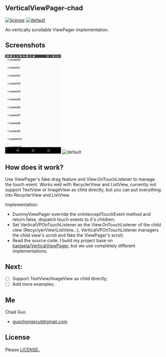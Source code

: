 ## VerticalViewPager-chad
[![license](https://img.shields.io/badge/license-MIT-brightgreen.svg?style=flat)](https://github.com/guochong/VerticalViewPager-chad/blob/master/LICENSE)
[![default](https://img.shields.io/badge/Platform-Android-brightgreen.svg)](https://github.com/guochong/VerticalViewPager-chad/wiki)

An vertically scrollable ViewPager implementation.

## Screenshots
![default](screenshots/demo1.gif) ![default](screenshots/demo2.gif) 

## How does it work?

Use ViewPager's fake drag feature and View.OnTouchListener to manage the touch event. Works well with RecyclerView and ListView, currently not support TextView or ImageView as child directly, but you can put everything into RecyclerView and ListView.

Implementation:
  * DummyViewPager override the onInterceptTouchEvent method and return false, dispatch touch events to it's children;
  * Set VerticalVPOnTouchListener as the View.OnTouchListener of the child view (RecyclyerView\ListVeiw...), VerticalVPOnTouchListener managers the child view's scroll and fake the ViewPager's scroll;
  * Read the source code.
I build my project base on [kaelaela/VerticalViewPager](https://github.com/kaelaela/VerticalViewPager), but we use completely different implementations.

## Next:

- [ ] Support TextView/ImageView as child directly;
- [ ] Add more examples;

## Me

Chad Guo
* guochongscut@gmail.com

License
-------
Please [LICENSE](https://github.com/guochong/VerticalViewPager-chad/blob/master/LICENSE)。
